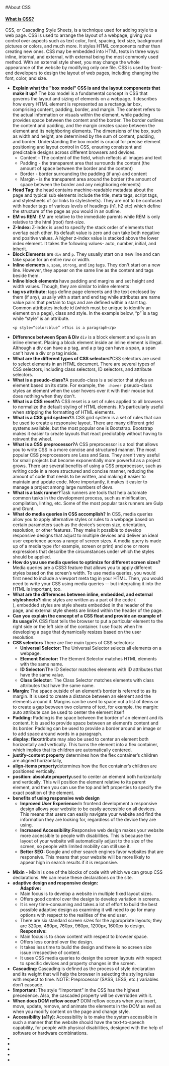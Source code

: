 #About CSS

#### <ins> What is CSS?
CSS, or Cascading Style Sheets, is a technique used for adding style to a web page. CSS is used to arrange the layout of a webpage, giving you control over aspects such as text color, font, spacing, text size, background pictures or colors, and much more. It styles HTML components rather than creating new ones. CSS may be embedded into HTML texts in three ways: inline, internal, and external, with external being the most commonly used method. With an external style sheet, you may change the whole appearance of the website by modifying only one file. CSS is used by front-end developers to design the layout of web pages, including changing the font, color, and size.
<ul>
<li> <b> Explain what the "box model" CSS is and the layout components that make it up?</b>
The box model is a fundamental concept in CSS that governs the layout and sizing of elements on a webpage. It describes how every HTML element is represented as a rectangular box, comprising content, padding, border, and margin. The content refers to the actual information or visuals within the element, while padding provides space between the content and the border. The border outlines the content and padding, and the margin creates space between the element and its neighboring elements. The dimensions of the box, such as width and height, are determined by the sum of content, padding, and border. Understanding the box model is crucial for precise element positioning and layout control in CSS, ensuring consistent and predictable designs across different browsers and devices.
<ul>
<li>Content - The content of the field, which reflects all images and text</li>
<li>Padding - the transparent area that surrounds the content (the amount of space between the border and the content)
</li>
<li>Border - border surrounding the padding (if any) and content
</li>
<li>Margin - is the transparent area around the border (the amount of space between the border and any neighboring elements)</li>

</ul>
</li>
<li><b>Head Tag: </b> the head contains machine-readable metadata about the page and typical sub elements include the title, meta tags, script tags, and stylesheets of (or links to stylesheets). They are not to be confused with header tags of various levels of headings (h1, h2 etc) which define the structure of the page as you would in an outline.</li>
<li><b>EM vs REM</b>: EM are relative to the immediate parents while REM is only relative to the html (root) font-size.</li>
<li><b>Z-Index: </b>Z-index is used to specify the stack order of elements that overlap each other. Its default value is zero and can take both negative and positive values. A higher z-index value is stacked above the lower index element. It takes the following values- auto, number, initial, and inherit. </li>
<li><b>Block Elements </b>are <code>div</code> and <code>p</code>. They usually start on a new line and can take space for an entire row or width.</li>
<li><b>Inline elements </b> <code>a</code>, <code>span</code>, <code>strong</code>, and <code>img</code> tags. They don't start on a new line. However, they appear on the same line as the content and tags beside them.</li>
<li><b>Inline block elements </b> have padding and margins and set height and width values. Though, they are similar to inline elements</li>

<li><b> tag vs attribute: </b>tags define page elements and the text enclosed by them (if any), usually with a start and end tag while attributes are name value pairs that pertain to tags and are defined within a start tag. Common attributes include id (which must be unique to identify an element on a page), class and style. In the example below, “p” is a tag while “style” is an attribute.

```JS
<p style=“color:blue” >This is a paragraph</p>
```
</li>
<li><b>Difference between Span & Div </b> <code>div</code> is a block element and <code>span</code> is an inline element. Placing a block element inside an inline element is illegal. Although a div can have a p tag, and a p tag can have a span, a span can't have a div or p tag inside. </li>
<li><b>What are the different types of CSS selectors?</b>CSS selectors are used to select elements in an HTML document. There are several types of CSS selectors, including class selectors, ID selectors, and attribute selectors.</li>
<li><b>What is a pseudo-class?</b>A pseudo-class is a selector that styles an element based on its state. For example, the <code> :hover </code>pseudo-class styles an element when the user hovers over it with their mouse but does nothing when they don't.</li>
<li><b>What is a CSS reset?</b>A CSS reset is a set of rules applied to all browsers to normalize the default styling of HTML elements. It’s particularly useful when stripping the formatting of HTML elements.</li>
<li><b>What is a CSS grid system?</b>A CSS grid system is a set of rules that can be used to create a responsive layout. There are many different grid systems available, but the most popular one is Bootstrap. Bootstrap makes it easier to create layouts that react predictably without having to reinvent the wheel.
</li>
<li><b>What is a CSS preprocessor?</b>A CSS preprocessor is a tool that allows you to write CSS in a more concise and structured manner. The most popular CSS preprocessors are Less and Sass. They aren't very useful for small projects but become exponentially more powerful as a project grows. There are several benefits of using a CSS preprocessor, such as writing code in a more structured and concise manner, reducing the amount of code that needs to be written, and making it easier to maintain and update code. More importantly, it makes it easier to manage a project among large numbers of devs.</li>
 <li><b>What is a task runner?</b>Task runners are tools that help automate common tasks in the development process, such as minification, compilation, linting, etc. Some of the most popular task runners are Gulp and Grunt.</li>
  <li><b>What do media queries in CSS accomplish?</b> In CSS, media queries allow you to apply alternative styles or rules to a webpage based on certain parameters such as the device’s screen size, orientation, resolution, or other features. They make it possible to develop responsive designs that adjust to multiple devices and deliver an ideal user experience across a range of screen sizes. A media query is made up of a media type (for example, screen or print) and one or more expressions that describe the circumstances under which the styles should be applied. </li>
 <li><b>How do you use media queries to optimize for different screen sizes?</b>Media queries are a CSS3 feature that allows you to apply different styles based on the screen’s width. To use media queries, you would first need to include a viewport meta tag in your HTML. Then, you would need to write your CSS using media queries -- but integrating it into the HTML is important, too.</li>
 <li><b>What are the differences between inline, embedded, and external stylesheets?</b>Inline styles are written as a part of the code (<div style=”background-color: blue”>), embedded styles are style sheets embedded in the header of the page, and external style sheets are linked within the header of the page.</li>
 <li><b>Can you explain the concept of a CSS float and provide an example of its usage?</b>A CSS float tells the browser to put a particular element to the right side or the left side of the container. I use floats when I’m developing a page that dynamically resizes based on the user resolution.</li>
 <li><b>CSS selectors </b>There are five main types of CSS selectors:
 <ul>
<li><b>Universal Selector: </b>The Universal Selector selects all elements on a webpage.</li>
<li><b>Element Selector: </b>The Element Selector matches HTML elements with the same name.</li>
<li><b>ID Selector:</b>The ID Selector matches elements with ID attributes that have the same value.</li>
<li><b>Class Selector: </b>The Class Selector matches elements with class attributes that have the same name.</li>
</ul>
 </li>
<li><b>Margin: </b> The space outside of an element’s border is referred to as its margin. It is used to create a distance between an element and the elements around it. Margins can be used to space out a list of items or to create a gap between two columns of text, for example. the margin: auto attribute can be used to center the element itself </li>
<li><b>Padding: </b> Padding is the space between the border of an element and its content. It is used to provide space between an element’s content and its border. Padding can be used to provide a border around an image or to add space around words in a paragraph.</li>
<li><b>display: flex</b>attribute may also be used to center an element both horizontally and vertically. This turns the element into a flex container, which implies that its children are automatically centered.</li>
<li><b>justify-content property</b> determines how the flex container’s children are aligned horizontally,</li>
<li><b> align-items property</b>determines how the flex container’s children are positioned vertically. </li>
 <li><b>position: absolute property</b>used to center an element both horizontally and vertically. This will position the element relative to its parent element, and then you can use the top and left properties to specify the exact position of the element. </li>
 <li><b>benefits of using responsive web design</b>
 <ul>
<li><b>Improved User Experience:</b>In frontend development a responsive design allows your website to be easily accessible on all devices. This means that users can easily navigate your website and find the information they are looking for, regardless of the device they are using.</li>
<li><b>Increased Accessibility:</b>Responsive web design makes your website more accessible to people with disabilities. This is because the layout of your website will automatically adjust to the size of the screen, so people with limited mobility can still use it.</li>
<li><b>Better SEO: </b>Google and other search engines favor websites that are responsive. This means that your website will be more likely to appear high in search results if it is responsive.</li>
</ul>
 </li>
</ul>
<ul>
<li><b>Mixin</b> - Mixin is one of the blocks of code with which we can group CSS declarations. We can reuse these declarations on the site.</li>
<li><b> adaptive design and responsive design: </b>
<ul>
<b>Adaptive:</b>
<li>Main focus is to develop a website in multiple fixed layout sizes.</li>
<li>Offers good control over the design to develop variation in screens.</li>
<li>It is very time-consuming and takes a lot of effort to build the best possible adaptive design as examining it will need to go for many options with respect to the realities of the end user.</li>
<li>There are six standard screen sizes for the appropriate layouts; they are 320px, 480px, 760px, 960px, 1200px, 1600px to design.</li>
<b>Responsive: </b>

<li>Main focus is to show content with respect to browser space.</li>
 <li>Offers less control over the design.</li>
 <li>It takes less time to build the design and there is no screen size issue irrespective of content.</li>
 <li>It uses CSS media queries to design the screen layouts with respect to specific devices and property changes in the screen.</li>
</ul>
</li>
<li><b>Cascading: </b>Cascading is defined as the process of style declaration and its weight that will help the browser in selecting the styling rules with respect to time. NOTE: Preprocessor (SASS, LESS, etc.) variables don’t cascade.</li>
<li><b>!important: </b>The style “!important” in the CSS has the highest precedence. Also, the cascaded property will be overridden with it.</li>
<li><b>When does DOM reflow occur?</b> DOM reflow occurs when you insert, move, update, remove, and animate the elements in the DOM as well as when you modify content on the page and change style.</li>
<li><b>Accessibility (a11y): </b>Accessibility is to make the system accessible in such a manner that the website should have the text-to-speech capability, for people with physical disabilities, designed with the help of software or hardware combinations.</li>
<li><b></b></li>
<li><b></b></li>
<li><b></b></li>
<li><b></b></li>
<li><b></b></li>
</ul>

